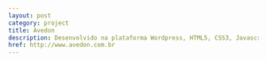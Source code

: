 ```yaml
---
layout: post
category: project
title: Avedon
description: Desenvolvido na plataforma Wordpress, HTML5, CSS3, Javascript, PHP, Responsivo, Bootstrap.
href: http://www.avedon.com.br
---
```

